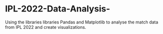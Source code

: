 # IPL-2022-Data-Analysis-
Using the libraries libraries Pandas and Matplotlib to analyse the match data from IPL 2022 and create visualizations.
